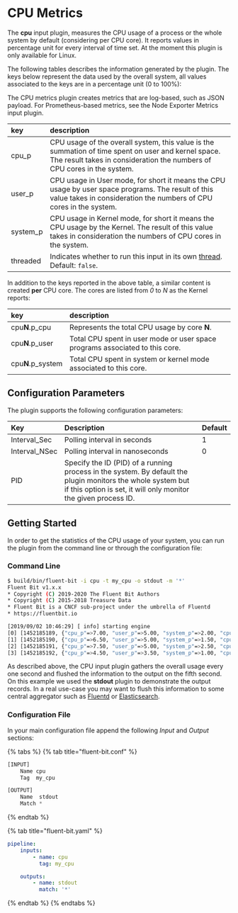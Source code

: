 # CPU Metrics

The **cpu** input plugin, measures the CPU usage of a process or the whole system by default \(considering per CPU core\). It reports values in percentage unit for every interval of time set. At the moment this plugin is only available for Linux.

The following tables describes the information generated by the plugin. The keys below represent the data used by the overall system, all values associated to the keys are in a percentage unit \(0 to 100%\):

The CPU metrics plugin creates metrics that are log-based, such as JSON payload. For
Prometheus-based metrics, see the Node Exporter Metrics input plugin.

| key | description |
| :--- | :--- |
| cpu\_p | CPU usage of the overall system, this value is the summation of time spent on user and kernel space. The result takes in consideration the numbers of CPU cores in the system. |
| user\_p | CPU usage in User mode, for short it means the CPU usage by user space programs. The result of this value takes in consideration the numbers of CPU cores in the system. |
| system\_p | CPU usage in Kernel mode, for short it means the CPU usage by the Kernel. The result of this value takes in consideration the numbers of CPU cores in the system. |
| threaded | Indicates whether to run this input in its own [thread](../../administration/multithreading.md#inputs). Default: `false`. |

In addition to the keys reported in the above table, a similar content is created **per** CPU core. The cores are listed from _0_ to _N_ as the Kernel reports:

| key | description |
| :--- | :--- |
| cpu**N**.p\_cpu | Represents the total CPU usage by core **N**. |
| cpu**N**.p\_user | Total CPU spent in user mode or user space programs associated to this core. |
| cpu**N**.p\_system | Total CPU spent in system or kernel mode associated to this core. |

## Configuration Parameters

The plugin supports the following configuration parameters:

| Key | Description | Default |
| :--- | :--- | :--- |
| Interval\_Sec | Polling interval in seconds | 1 |
| Interval\_NSec | Polling interval in nanoseconds | 0 |
| PID | Specify the ID \(PID\) of a running process in the system. By default the plugin monitors the whole system but if this option is set, it will only monitor the given process ID. |  |

## Getting Started

In order to get the statistics of the CPU usage of your system, you can run the plugin from the command line or through the configuration file:

### Command Line

```bash
$ build/bin/fluent-bit -i cpu -t my_cpu -o stdout -m '*'
Fluent Bit v1.x.x
* Copyright (C) 2019-2020 The Fluent Bit Authors
* Copyright (C) 2015-2018 Treasure Data
* Fluent Bit is a CNCF sub-project under the umbrella of Fluentd
* https://fluentbit.io

[2019/09/02 10:46:29] [ info] starting engine
[0] [1452185189, {"cpu_p"=>7.00, "user_p"=>5.00, "system_p"=>2.00, "cpu0.p_cpu"=>10.00, "cpu0.p_user"=>8.00, "cpu0.p_system"=>2.00, "cpu1.p_cpu"=>6.00, "cpu1.p_user"=>4.00, "cpu1.p_system"=>2.00}]
[1] [1452185190, {"cpu_p"=>6.50, "user_p"=>5.00, "system_p"=>1.50, "cpu0.p_cpu"=>6.00, "cpu0.p_user"=>5.00, "cpu0.p_system"=>1.00, "cpu1.p_cpu"=>7.00, "cpu1.p_user"=>5.00, "cpu1.p_system"=>2.00}]
[2] [1452185191, {"cpu_p"=>7.50, "user_p"=>5.00, "system_p"=>2.50, "cpu0.p_cpu"=>7.00, "cpu0.p_user"=>3.00, "cpu0.p_system"=>4.00, "cpu1.p_cpu"=>6.00, "cpu1.p_user"=>6.00, "cpu1.p_system"=>0.00}]
[3] [1452185192, {"cpu_p"=>4.50, "user_p"=>3.50, "system_p"=>1.00, "cpu0.p_cpu"=>6.00, "cpu0.p_user"=>5.00, "cpu0.p_system"=>1.00, "cpu1.p_cpu"=>5.00, "cpu1.p_user"=>3.00, "cpu1.p_system"=>2.00}]
```

As described above, the CPU input plugin gathers the overall usage every one second and flushed the information to the output on the fifth second. On this example we used the **stdout** plugin to demonstrate the output records. In a real use-case you may want to flush this information to some central aggregator such as [Fluentd](http://fluentd.org) or [Elasticsearch](http://elastic.co).

### Configuration File

In your main configuration file append the following _Input_ and _Output_ sections:

{% tabs %}
{% tab title="fluent-bit.conf" %}
```python
[INPUT]
    Name cpu
    Tag  my_cpu

[OUTPUT]
    Name  stdout
    Match *
```
{% endtab %}

{% tab title="fluent-bit.yaml" %}
```yaml
pipeline:
    inputs:
        - name: cpu
          tag: my_cpu

    outputs:
        - name: stdout
          match: '*'
```
{% endtab %}
{% endtabs %}
